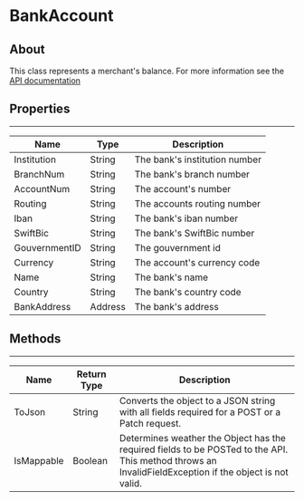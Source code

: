 # **BankAccount**

## About
This class represents a merchant's balance. For more information see the [API documentation](http://docs.paymentrails.com/#balances)

## **Properties**
---

Name | Type | Description
---|---|---
Institution | String | The bank's institution number
BranchNum | String | The bank's branch number
AccountNum | String | The account's number
Routing | String | The accounts routing number
Iban | String | The bank's iban number
SwiftBic | String | The bank's SwiftBic number
GouvernmentID | String | The gouvernment id
Currency | String | The account's currency code
Name | String | The bank's name
Country | String | The bank's country code
BankAddress | Address | The bank's address


## **Methods**
---
Name | Return Type | Description
--- | --- | --- 
ToJson | String | Converts the object to a JSON string with all fields required for a POST or a Patch request.
IsMappable | Boolean | Determines weather the Object has the required fields to be POSTed to the API. This method throws an InvalidFieldException if the object is not valid.

